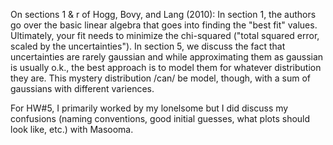 On sections 1 & r of Hogg, Bovy, and Lang (2010):
    In section 1, the authors go over the basic linear algebra that goes into finding the "best fit" values. Ultimately, your fit needs to minimize the chi-squared ("total squared error, scaled by the uncertainties"). In section 5, we discuss the fact that uncertainties are rarely gaussian and while approximating them as gaussian is usually o.k., the best approach is to model them for whatever distribution they are. This mystery distribution /can/ be model, though, with a sum of gaussians with different variences.

For HW#5, I primarily worked by my lonelsome but I did discuss my confusions (naming conventions, good initial guesses, what plots should look like, etc.) with Masooma.
